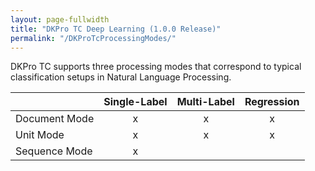 ```yaml
---
layout: page-fullwidth
title: "DKPro TC Deep Learning (1.0.0 Release)"
permalink: "/DKProTcProcessingModes/"
---
```


DKPro TC supports three processing modes that correspond to typical classification setups in Natural Language Processing.

|                  | Single-Label  | Multi-Label   | Regression    | 
| -------------    | :-------------: | :-------------: | :-------------: |
| Document Mode    | x             |   x           |   x           |
| Unit Mode        |    x      | x | x |
| Sequence Mode    |  x  |  |  |
